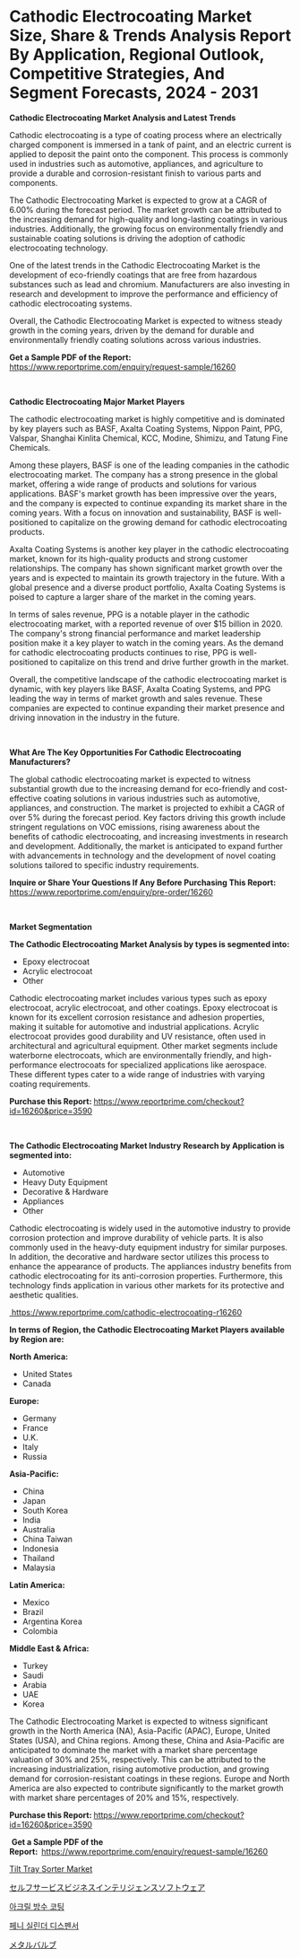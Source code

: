 <p><h1>Cathodic Electrocoating Market Size, Share & Trends Analysis Report By Application, Regional Outlook, Competitive Strategies, And Segment Forecasts, 2024 - 2031</h1></p><p><strong>Cathodic Electrocoating Market Analysis and Latest Trends</strong></p>
<p><p>Cathodic electrocoating is a type of coating process where an electrically charged component is immersed in a tank of paint, and an electric current is applied to deposit the paint onto the component. This process is commonly used in industries such as automotive, appliances, and agriculture to provide a durable and corrosion-resistant finish to various parts and components.</p><p>The Cathodic Electrocoating Market is expected to grow at a CAGR of 6.00% during the forecast period. The market growth can be attributed to the increasing demand for high-quality and long-lasting coatings in various industries. Additionally, the growing focus on environmentally friendly and sustainable coating solutions is driving the adoption of cathodic electrocoating technology.</p><p>One of the latest trends in the Cathodic Electrocoating Market is the development of eco-friendly coatings that are free from hazardous substances such as lead and chromium. Manufacturers are also investing in research and development to improve the performance and efficiency of cathodic electrocoating systems.</p><p>Overall, the Cathodic Electrocoating Market is expected to witness steady growth in the coming years, driven by the demand for durable and environmentally friendly coating solutions across various industries.</p></p>
<p><strong>Get a Sample PDF of the Report:&nbsp;</strong> <a href="https://www.reportprime.com/enquiry/request-sample/16260">https://www.reportprime.com/enquiry/request-sample/16260</a></p>
<p>&nbsp;</p>
<p><strong>Cathodic Electrocoating Major Market Players</strong></p>
<p><p>The cathodic electrocoating market is highly competitive and is dominated by key players such as BASF, Axalta Coating Systems, Nippon Paint, PPG, Valspar, Shanghai Kinlita Chemical, KCC, Modine, Shimizu, and Tatung Fine Chemicals.</p><p>Among these players, BASF is one of the leading companies in the cathodic electrocoating market. The company has a strong presence in the global market, offering a wide range of products and solutions for various applications. BASF's market growth has been impressive over the years, and the company is expected to continue expanding its market share in the coming years. With a focus on innovation and sustainability, BASF is well-positioned to capitalize on the growing demand for cathodic electrocoating products.</p><p>Axalta Coating Systems is another key player in the cathodic electrocoating market, known for its high-quality products and strong customer relationships. The company has shown significant market growth over the years and is expected to maintain its growth trajectory in the future. With a global presence and a diverse product portfolio, Axalta Coating Systems is poised to capture a larger share of the market in the coming years.</p><p>In terms of sales revenue, PPG is a notable player in the cathodic electrocoating market, with a reported revenue of over $15 billion in 2020. The company's strong financial performance and market leadership position make it a key player to watch in the coming years. As the demand for cathodic electrocoating products continues to rise, PPG is well-positioned to capitalize on this trend and drive further growth in the market.</p><p>Overall, the competitive landscape of the cathodic electrocoating market is dynamic, with key players like BASF, Axalta Coating Systems, and PPG leading the way in terms of market growth and sales revenue. These companies are expected to continue expanding their market presence and driving innovation in the industry in the future.</p></p>
<p>&nbsp;</p>
<p><strong>What Are The Key Opportunities For Cathodic Electrocoating Manufacturers?</strong></p>
<p><p>The global cathodic electrocoating market is expected to witness substantial growth due to the increasing demand for eco-friendly and cost-effective coating solutions in various industries such as automotive, appliances, and construction. The market is projected to exhibit a CAGR of over 5% during the forecast period. Key factors driving this growth include stringent regulations on VOC emissions, rising awareness about the benefits of cathodic electrocoating, and increasing investments in research and development. Additionally, the market is anticipated to expand further with advancements in technology and the development of novel coating solutions tailored to specific industry requirements.</p></p>
<p><strong>Inquire or Share Your Questions If Any Before Purchasing This Report:</strong> <a href="https://www.reportprime.com/enquiry/pre-order/16260">https://www.reportprime.com/enquiry/pre-order/16260</a></p>
<p>&nbsp;</p>
<p><strong>Market Segmentation</strong></p>
<p><strong>The Cathodic Electrocoating Market Analysis by types is segmented into:</strong></p>
<p><ul><li>Epoxy electrocoat</li><li>Acrylic electrocoat</li><li>Other</li></ul></p>
<p><p>Cathodic electrocoating market includes various types such as epoxy electrocoat, acrylic electrocoat, and other coatings. Epoxy electrocoat is known for its excellent corrosion resistance and adhesion properties, making it suitable for automotive and industrial applications. Acrylic electrocoat provides good durability and UV resistance, often used in architectural and agricultural equipment. Other market segments include waterborne electrocoats, which are environmentally friendly, and high-performance electrocoats for specialized applications like aerospace. These different types cater to a wide range of industries with varying coating requirements.</p></p>
<p><strong>Purchase this Report:&nbsp;</strong><a href="https://www.reportprime.com/checkout?id=16260&price=3590">https://www.reportprime.com/checkout?id=16260&price=3590</a></p>
<p>&nbsp;</p>
<p><strong>The Cathodic Electrocoating Market Industry Research by Application is segmented into:</strong></p>
<p><ul><li>Automotive</li><li>Heavy Duty Equipment</li><li>Decorative & Hardware</li><li>Appliances</li><li>Other</li></ul></p>
<p><p>Cathodic electrocoating is widely used in the automotive industry to provide corrosion protection and improve durability of vehicle parts. It is also commonly used in the heavy-duty equipment industry for similar purposes. In addition, the decorative and hardware sector utilizes this process to enhance the appearance of products. The appliances industry benefits from cathodic electrocoating for its anti-corrosion properties. Furthermore, this technology finds application in various other markets for its protective and aesthetic qualities.</p></p>
<p><a href="https://www.reportprime.com/cathodic-electrocoating-r16260">&nbsp;https://www.reportprime.com/cathodic-electrocoating-r16260</a></p>
<p><strong>In terms of Region, the Cathodic Electrocoating Market Players available by Region are:</strong></p>
<p>
    <p> <strong> North America: </strong>
        <ul>
            <li>United States</li>
            <li>Canada</li>
        </ul>
        </p> 
    <p> <strong> Europe: </strong>
        <ul>
            <li>Germany</li>
            <li>France</li>
            <li>U.K.</li>
            <li>Italy</li>
            <li>Russia</li>
        </ul>
        </p> 
    <p> <strong> Asia-Pacific: </strong>
        <ul>
            <li>China</li>
            <li>Japan</li>
            <li>South Korea</li>
            <li>India</li>
            <li>Australia</li>
            <li>China Taiwan</li>
            <li>Indonesia</li>
            <li>Thailand</li>
            <li>Malaysia</li>
        </ul>
        </p> 
    <p> <strong> Latin America: </strong>
        <ul>
            <li>Mexico</li>
            <li>Brazil</li>
            <li>Argentina Korea</li>
            <li>Colombia</li>
        </ul>
        </p> 
    <p> <strong> Middle East & Africa: </strong>
        <ul>
            <li>Turkey</li>
            <li>Saudi</li>
            <li>Arabia</li>
            <li>UAE</li>
            <li>Korea</li>
        </ul>
    </p>
    </p>
<p><p>The Cathodic Electrocoating Market is expected to witness significant growth in the North America (NA), Asia-Pacific (APAC), Europe, United States (USA), and China regions. Among these, China and Asia-Pacific are anticipated to dominate the market with a market share percentage valuation of 30% and 25%, respectively. This can be attributed to the increasing industrialization, rising automotive production, and growing demand for corrosion-resistant coatings in these regions. Europe and North America are also expected to contribute significantly to the market growth with market share percentages of 20% and 15%, respectively.</p></p>
<p><strong>Purchase this Report: </strong><a href="https://www.reportprime.com/checkout?id=16260&price=3590">https://www.reportprime.com/checkout?id=16260&price=3590</a></p>
<p>&nbsp;<strong>Get a Sample PDF of the Report:&nbsp;&nbsp;</strong><a href="https://www.reportprime.com/enquiry/request-sample/16260">https://www.reportprime.com/enquiry/request-sample/16260</a></p>
<p><strong></strong></p>
<p><p><a href="https://www.linkedin.com/pulse/tilt-tray-sorter-market-size-trends-complete-industry-overview-9i6nc">Tilt Tray Sorter Market</a></p><p><a href="https://github.com/SimeonBode1/Market-Research-Report-List-1/blob/main/265203183013.md">セルフサービスビジネスインテリジェンスソフトウェア</a></p><p><a href="https://medium.com/@kavonhansen15/%EC%95%84%ED%81%AC%EB%A6%B4-%EB%B0%A9%EC%88%98-%EC%BD%94%ED%8C%85-%EC%8B%9C%EC%9E%A5-%EB%B6%84%EC%84%9D-%EA%B8%80%EB%A1%9C%EB%B2%8C-%EC%82%B0%EC%97%85-%EC%A0%84%EB%A7%9D-%EB%B0%8F-%EC%98%88%EC%B8%A1-2024%EB%85%84%EB%B6%80%ED%84%B0-2031%EB%85%84-a48dd1ca6b3b">아크릴 방수 코팅</a></p><p><a href="https://medium.com/@ralphyjames/%ED%8E%98%EB%8B%88-%EC%8B%A4%EB%A6%B0%EB%8D%94-%EB%94%94%EC%8A%A4%ED%8E%9C%EC%84%9C-%EC%8B%9C%EC%9E%A5-%EC%A1%B0%EC%82%AC-%EB%B3%B4%EA%B3%A0%EC%84%9C-2024%EB%85%84%EB%B6%80%ED%84%B0-2031%EB%85%84%EA%B9%8C%EC%A7%80%EC%9D%98-%EC%97%AD%EC%82%AC-%EB%B0%8F-%EC%98%88%EC%B8%A1-f2dea5a1f6fe">페니 실린더 디스펜서</a></p><p><a href="https://medium.com/@kaitlensen45645/%E9%87%91%E5%B1%9E%E3%83%90%E3%83%AB%E3%83%96%E5%B8%82%E5%A0%B4-2031%E5%B9%B4%E3%81%BE%E3%81%A7%E3%81%AE%E3%83%88%E3%83%AC%E3%83%B3%E3%83%89-%E4%BA%88%E6%B8%AC-%E7%AB%B6%E4%BA%89%E5%88%86%E6%9E%90-c2f7a03b05d4">メタルバルブ</a></p></p>